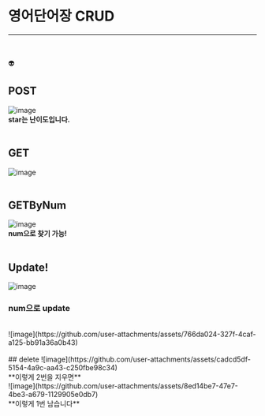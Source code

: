 # 영어단어장 CRUD
---
<br/>
<br/>
👽

## POST
![image](https://github.com/user-attachments/assets/8615a515-cbb5-4426-a53f-8b7d6be47396)
<br/>
**star는 난이도입니다.**
<br/>
<br/>
## GET
![image](https://github.com/user-attachments/assets/990519e2-bcbe-4f6d-8142-2e05171f9afc)
<br/>
<br/>
## GETByNum
![image](https://github.com/user-attachments/assets/0a2241bb-193a-4711-b763-fc62b2c799a3)
<br/>
 **num으로 찾기 가능!**
<br/>
<br/>
## Update!
![image](https://github.com/user-attachments/assets/033bd7dc-40c7-4c4c-b775-e6bbc8c356e3)
<br/>
### num으로 update
<br/>
![image](https://github.com/user-attachments/assets/766da024-327f-4caf-a125-bb91a36a0b43)
<br/>
<br/>
## delete
![image](https://github.com/user-attachments/assets/cadcd5df-5154-4a9c-aa43-c250fbe98c34)
<br/>
**이렇게 2번을 지우면**
<br/>
![image](https://github.com/user-attachments/assets/8ed14be7-47e7-4be3-a679-1129905e0db7)
<br/>
**이렇게 1번 남습니다**


